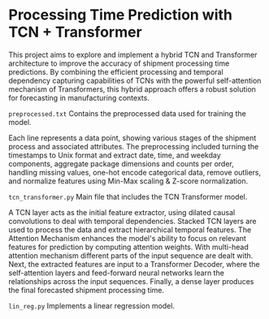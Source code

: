 # Processing Time Prediction with TCN + Transformer

This project aims to explore and implement a hybrid TCN and Transformer architecture to improve the accuracy of shipment processing time predictions. By combining the efficient processing and temporal dependency capturing capabilities of TCNs with the powerful self-attention mechanism of Transformers, this hybrid approach offers a robust solution for forecasting in manufacturing contexts.

`preprocessed.txt` Contains the preprocessed data used for training the model. 

Each line represents a data point, showing various stages of the shipment process and associated attributes. The preprocessing included turning the timestamps to Unix format and extract date, time, and weekday components, aggregate package dimensions and counts per order, handling missing values, one-hot encode categorical data, remove outliers, and normalize features using Min-Max scaling & Z-score normalization.

`tcn_transformer.py` Main file that includes the TCN Transformer model. 

A TCN layer acts as the initial feature extractor, using dilated causal convolutions to deal with temporal dependencies. 
Stacked TCN layers are used to process the data and extract hierarchical temporal features. 
The Attention Mechanism enhances the model's ability to focus on relevant features for prediction by computing attention weights.
With multi-head attention mechanism different parts of the input sequence are dealt with. 
Next, the extracted features are input to a Transformer Decoder, where the self-attention layers and feed-forward neural networks learn the relationships across the input sequences. 
Finally, a dense layer produces the final forecasted shipment processing time.

`lin_reg.py` Implements a linear regression model.
